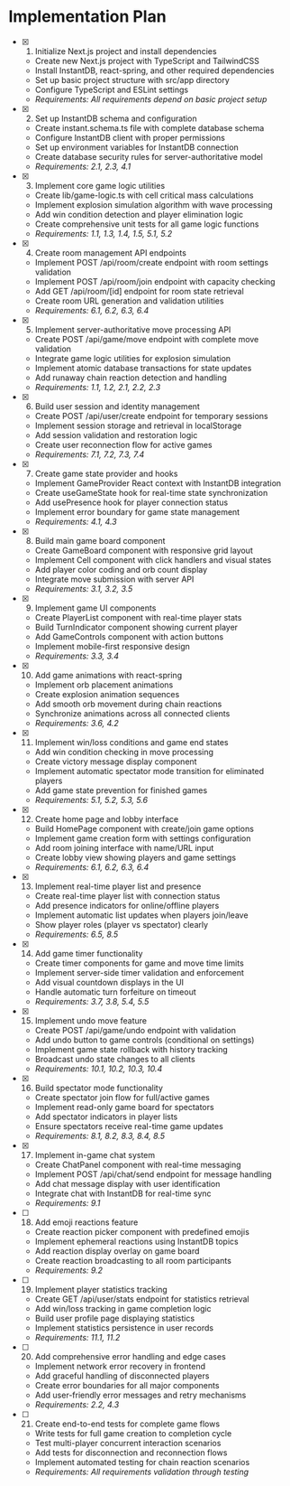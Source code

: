 # Implementation Plan

- [x] 1. Initialize Next.js project and install dependencies
  - Create new Next.js project with TypeScript and TailwindCSS
  - Install InstantDB, react-spring, and other required dependencies
  - Set up basic project structure with src/app directory
  - Configure TypeScript and ESLint settings
  - _Requirements: All requirements depend on basic project setup_

- [x] 2. Set up InstantDB schema and configuration
  - Create instant.schema.ts file with complete database schema
  - Configure InstantDB client with proper permissions
  - Set up environment variables for InstantDB connection
  - Create database security rules for server-authoritative model
  - _Requirements: 2.1, 2.3, 4.1_

- [x] 3. Implement core game logic utilities
  - Create lib/game-logic.ts with cell critical mass calculations
  - Implement explosion simulation algorithm with wave processing
  - Add win condition detection and player elimination logic
  - Create comprehensive unit tests for all game logic functions
  - _Requirements: 1.1, 1.3, 1.4, 1.5, 5.1, 5.2_

- [x] 4. Create room management API endpoints
  - Implement POST /api/room/create endpoint with room settings validation
  - Implement POST /api/room/join endpoint with capacity checking
  - Add GET /api/room/[id] endpoint for room state retrieval
  - Create room URL generation and validation utilities
  - _Requirements: 6.1, 6.2, 6.3, 6.4_

- [x] 5. Implement server-authoritative move processing API
  - Create POST /api/game/move endpoint with complete move validation
  - Integrate game logic utilities for explosion simulation
  - Implement atomic database transactions for state updates
  - Add runaway chain reaction detection and handling
  - _Requirements: 1.1, 1.2, 2.1, 2.2, 2.3_

- [x] 6. Build user session and identity management
  - Create POST /api/user/create endpoint for temporary sessions
  - Implement session storage and retrieval in localStorage
  - Add session validation and restoration logic
  - Create user reconnection flow for active games
  - _Requirements: 7.1, 7.2, 7.3, 7.4_

- [x] 7. Create game state provider and hooks
  - Implement GameProvider React context with InstantDB integration
  - Create useGameState hook for real-time state synchronization
  - Add usePresence hook for player connection status
  - Implement error boundary for game state management
  - _Requirements: 4.1, 4.3_

- [x] 8. Build main game board component
  - Create GameBoard component with responsive grid layout
  - Implement Cell component with click handlers and visual states
  - Add player color coding and orb count display
  - Integrate move submission with server API
  - _Requirements: 3.1, 3.2, 3.5_

- [x] 9. Implement game UI components
  - Create PlayerList component with real-time player stats
  - Build TurnIndicator component showing current player
  - Add GameControls component with action buttons
  - Implement mobile-first responsive design
  - _Requirements: 3.3, 3.4_

- [x] 10. Add game animations with react-spring
  - Implement orb placement animations
  - Create explosion animation sequences
  - Add smooth orb movement during chain reactions
  - Synchronize animations across all connected clients
  - _Requirements: 3.6, 4.2_

- [x] 11. Implement win/loss conditions and game end states
  - Add win condition checking in move processing
  - Create victory message display component
  - Implement automatic spectator mode transition for eliminated players
  - Add game state prevention for finished games
  - _Requirements: 5.1, 5.2, 5.3, 5.6_

- [x] 12. Create home page and lobby interface
  - Build HomePage component with create/join game options
  - Implement game creation form with settings configuration
  - Add room joining interface with name/URL input
  - Create lobby view showing players and game settings
  - _Requirements: 6.1, 6.2, 6.3, 6.4_

- [x] 13. Implement real-time player list and presence
  - Create real-time player list with connection status
  - Add presence indicators for online/offline players
  - Implement automatic list updates when players join/leave
  - Show player roles (player vs spectator) clearly
  - _Requirements: 6.5, 8.5_

- [x] 14. Add game timer functionality
  - Create timer components for game and move time limits
  - Implement server-side timer validation and enforcement
  - Add visual countdown displays in the UI
  - Handle automatic turn forfeiture on timeout
  - _Requirements: 3.7, 3.8, 5.4, 5.5_

- [x] 15. Implement undo move feature
  - Create POST /api/game/undo endpoint with validation
  - Add undo button to game controls (conditional on settings)
  - Implement game state rollback with history tracking
  - Broadcast undo state changes to all clients
  - _Requirements: 10.1, 10.2, 10.3, 10.4_

- [x] 16. Build spectator mode functionality
  - Create spectator join flow for full/active games
  - Implement read-only game board for spectators
  - Add spectator indicators in player lists
  - Ensure spectators receive real-time game updates
  - _Requirements: 8.1, 8.2, 8.3, 8.4, 8.5_

- [x] 17. Implement in-game chat system
  - Create ChatPanel component with real-time messaging
  - Implement POST /api/chat/send endpoint for message handling
  - Add chat message display with user identification
  - Integrate chat with InstantDB for real-time sync
  - _Requirements: 9.1_

- [ ] 18. Add emoji reactions feature
  - Create reaction picker component with predefined emojis
  - Implement ephemeral reactions using InstantDB topics
  - Add reaction display overlay on game board
  - Create reaction broadcasting to all room participants
  - _Requirements: 9.2_

- [ ] 19. Implement player statistics tracking
  - Create GET /api/user/stats endpoint for statistics retrieval
  - Add win/loss tracking in game completion logic
  - Build user profile page displaying statistics
  - Implement statistics persistence in user records
  - _Requirements: 11.1, 11.2_

- [ ] 20. Add comprehensive error handling and edge cases
  - Implement network error recovery in frontend
  - Add graceful handling of disconnected players
  - Create error boundaries for all major components
  - Add user-friendly error messages and retry mechanisms
  - _Requirements: 2.2, 4.3_

- [ ] 21. Create end-to-end tests for complete game flows
  - Write tests for full game creation to completion cycle
  - Test multi-player concurrent interaction scenarios
  - Add tests for disconnection and reconnection flows
  - Implement automated testing for chain reaction scenarios
  - _Requirements: All requirements validation through testing_